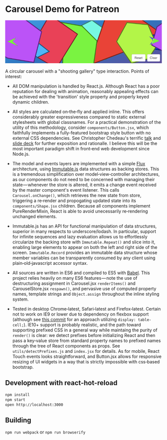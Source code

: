 Carousel Demo for Patreon
=========================

[![Screenshot](screenshot.png)](http://aprilarcus.github.io/carousel/)

A circular carousel with a "shooting gallery" type interaction. Points
of interest:

* All DOM manipulation is handled by React.js. Although React has a poor
  reputation for dealing with animation, reasonably appealing effects
  can be achieved with the 'transition' style property and properly
  keyed dynamic children.

* All styles are calculated on‐the‐fly and applied inline. This offers
  considerably greater expressiveness compared to static external
  stylesheets with global classnames. For a practical demonstration of
  the utility of this methodology, consider `components/Button.jsx`,
  which faithfully implements a fully-featured bootstrap style button
  with no external CSS dependencies. See Christopher Chedeau's terrific
  [talk](https://vimeo.com/channels/684289/116209150) and
  [slide deck](http://blog.vjeux.com/2014/javascript/react-css-in-js-nationjs.html)
  for further exposition and rationalle. I believe this will be the most
  important paradigm shift in front‐end web development since Node.js.

* The model and events layers are implemented with a simple [Flux](https://facebook.github.io/flux/)
  architecture, using [Immutable.js](http://facebook.github.io/immutable-js/)
  data structures as backing stores. This is a tremendous simplification
  over model‐view‐controller architectures, as our components do not
  need to be concerned with managing their state — whenever the store
  is altered, it emits a change event received by the master component's
  event listener. This calls `Carousel.onChange()`, which retrieves the
  new state from store, triggering a re‐render and propogating updated
  state into its `components/Shape.jsx` children. Because all components
  implement PureRenderMixin, React is able to avoid unecessarily
  re‐rendering unchanged elements.

* Immutable.js has an API for functional manipulation of data
  structures, superior in many respects to underscore/lodash. In
  particular, support for infinite sequences and lazy evaluation allows
  us to effortlessly circularize the backing store with
  `Immutable.Repeat()` and slice into it, enabling large elements to
  appear on both the left and right side of the screen.
  `Immutable.Record` provides an immutable data structure whose member
  variables can be transparently consumed by any client using
  plain‐old‐javascript accessor syntax.

* All sources are written in ES6 and compiled to ES5 with [Babel](babeljs.io).
  This project relies heavily on many ES6 features — note the use of
  destructuring assignment in Carousel.jsx `renderItems()` and
  CarouselStore.jsx `respawn()`, and pervasive use of computed property
  names, template strings and `Object.assign` throughout the inline
  styling system.

* Tested in desktop Chrome‐latest, Safari‐latest and Firefox‐latest.
  Certain not to work on IE9 or lower due to dependency on flexbox
  support (although see [this commit](https://github.com/AprilArcus/carousel/commit/c2ec3c6ad26d885f00ca8abea896bf8dcae12c5e) for an approach utilizing
  `display: table-cell;`). IE10+ support is probably realistic, and the
  path toward supporting prefixed CSS in a general way while maintaing
  the purity of `render()` is clear: we detect prefixes before
  initializing React and then pass a key‐value store from standard
  property names to prefixed names through the tree of React components
  as props. See `utils/detectPrefixes.js` and `index.jsx` for details.
  As for mobile, React Touch events looks straightforward, and
  Button.jsx allows for responsive resizing of UI widgets in a way that
  is strictly impossible with css‐based bootstrap.

Development with react-hot-reload
---------------------------------

```
npm install
npm start
open http://localhost:3000
```

Building
--------

`npm run webpack` or `npm run browserify`
